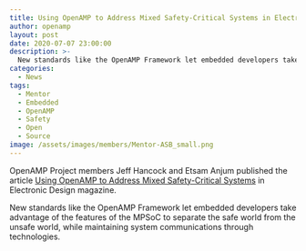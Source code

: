 ```yaml
---
title: Using OpenAMP to Address Mixed Safety-Critical Systems in Electronic Design magazine
author: openamp
layout: post
date: 2020-07-07 23:00:00
description: >-
  New standards like the OpenAMP Framework let embedded developers take advantage of the features of the MPSoC to separate the safe world from the unsafe world, while maintaining system communications through technologies.
categories:
  - News
tags:
  - Mentor
  - Embedded
  - OpenAMP
  - Safety
  - Open
  - Source
image: /assets/images/members/Mentor-ASB_small.png
---
```

OpenAMP Project members Jeff Hancock and Etsam Anjum published the article [Using OpenAMP to Address Mixed Safety-Critical Systems](https://www.electronicdesign.com/markets/automotive/article/21135976/using-openamp-to-address-mixed-safetycritical-systems) in Electronic Design magazine.

New standards like the OpenAMP Framework let embedded developers take advantage of the features of the MPSoC to separate the safe world from the unsafe world, while maintaining system communications through technologies.

